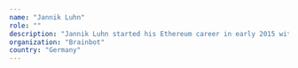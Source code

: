 ```yaml
---
name: "Jannik Luhn"
role: ""
description: "Jannik Luhn started his Ethereum career in early 2015 with an internship at Ethereum’s Berlin office where he was working on the Python client. After graduating in physics from the University of Munich with a thesis on experimental quantum cryptography he joined Brainbot Technologies as a researcher. In this role he is supporting the Ethereum Research team in their efforts of building Ethereum 2.0, recently with a focus on the networking layer."
organization: "Brainbot"
country: "Germany"
---
```

